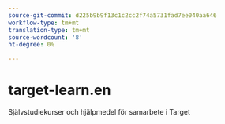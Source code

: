 ```yaml
---
source-git-commit: d225b9b9f13c1c2cc2f74a5731fad7ee040aa646
workflow-type: tm+mt
translation-type: tm+mt
source-wordcount: '8'
ht-degree: 0%

---
```

# target-learn.en

Självstudiekurser och hjälpmedel för samarbete i Target
